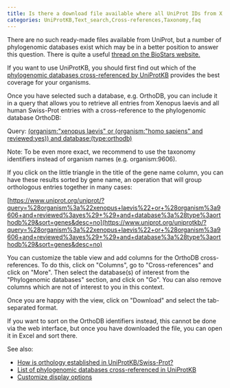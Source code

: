 ```yaml
---
title: Is there a download file available where all UniProt IDs from X.laevis are matched to their human equivalents (homologs)? How can I obtain an ortholog mapping of human proteins to S.pombe proteins?
categories: UniProtKB,Text_search,Cross-references,Taxonomy,faq
---
```


There are no such ready-made files available from UniProt, but a number of phylogenomic databases exist which may be in a better position to answer this question. There is quite a useful [thread on the BioStars website.](http://www.biostars.org/p/7568/)

If you want to use UniProtKB, you should first find out which of the [phylogenomic databases cross-referenced by UniProtKB](http://www.uniprot.org/database/?query=category:%22Phylogenomic+databases%22) provides the best coverage for your organisms.

Once you have selected such a database, e.g. OrthoDB, you can include it in a query that allows you to retrieve all entries from Xenopus laevis and all human Swiss-Prot entries with a cross-reference to the phylogenomic database OrthoDB:

Query: [(organism:"xenopus laevis" or (organism:"homo sapiens" and reviewed:yes)) and database:(type:orthodb)](https://www.uniprot.org/uniprotkb/?query=%28organism%3a%22xenopus+laevis%22+or+%28organism%3a%22homo+sapiens%22+and+reviewed%3ayes%29+%29+and+database%3a%28type%3aorthodb%29)

Note: To be even more exact, we recommend to use the taxonomy identifiers instead of organism names (e.g. organism:9606).

If you click on the little triangle in the title of the gene name column, you can have these results sorted by gene name, an operation that will group orthologous entries together in many cases:

[https://www.uniprot.org/uniprot/?query=%28organism%3a%22xenopus+laevis%22+or+%28organism%3a9606+and+reviewed%3ayes%29+%29+and+database%3a%28type%3aorthodb%29&sort=genes&desc=no](https://www.uniprot.org/uniprotkb/?query=%28organism%3a%22xenopus+laevis%22+or+%28organism%3a9606+and+reviewed%3ayes%29+%29+and+database%3a%28type%3aorthodb%29&sort=genes&desc=no)

You can customize the table view and add columns for the OrthoDB cross-references. To do this, click on "Columns", go to "Cross-references" and click on "More". Then select the database(s) of interest from the "Phylogenomic databases" section, and click on "Go". You can also remove columns which are not of interest to you in this context.

Once you are happy with the view, click on "Download" and select the tab-separated format.

If you want to sort on the OrthoDB identifiers instead, this cannot be done via the web interface, but once you have downloaded the file, you can open it in Excel and sort there.

See also:

-   [How is orthology established in UniProtKB/Swiss-Prot?](http://www.uniprot.org/help/orthology)
-   [List of phylogenomic databases cross-referenced in UniProtKB](http://www.uniprot.org/database/?query=category:%22Phylogenomic+databases%22)
-   [Customize display options](http://www.uniprot.org/help/customize)

